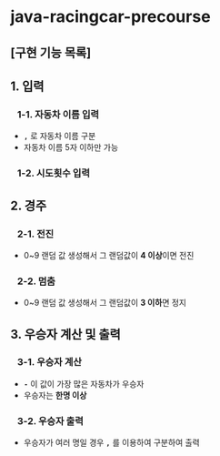 # java-racingcar-precourse

## [구현 기능 목록]
## 1. 입력
###  &ensp;  1-1. 자동차 이름 입력

- **`,`** 로 자동차 이름 구분
- 자동차 이름 5자 이하만 가능 

### &ensp; 1-2. 시도횟수 입력 

## 2. 경주
### &ensp; 2-1. 전진

- 0~9 랜덤 값 생성해서 그 랜덤값이 **4 이상**이면 전진

### &ensp; 2-2. 멈춤

- 0~9 랜덤 값 생성해서 그 랜덤값이 **3 이하**면 정지


## 3. 우승자 계산 및 출력
### &ensp; 3-1. 우승자 계산

- **`-`** 이 값이 가장 많은 자동차가 우승자 
- 우승자는 **한명 이상**

### &ensp; 3-2. 우승자 출력

- 우승자가 여러 명일 경우 **`,`** 를 이용하여 구분하여 출력
